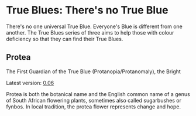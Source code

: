 # True Blues: There's no True Blue

There's no one universal True Blue.
Everyone's Blue is different from one another.
The True Blues series of three aims to help those with colour deficiency
so that they can find their True Blues.

## Protea

The First Guardian of the True Blue (Protanopia/Protanomaly), the Bright

Latest version: [0.06](../../palettes/protea/prot_0.06.gpl)

Protea is both the botanical name and the English common name of a genus of South African flowering plants, sometimes also called sugarbushes or fynbos.
In local tradition, the protea flower represents change and hope.